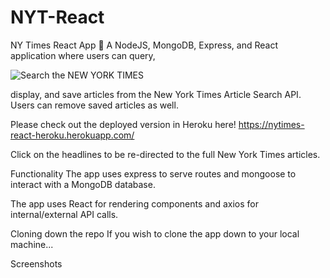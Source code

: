 # NYT-React

NY Times React App 🗽
A NodeJS, MongoDB, Express, and React application where users can query,



![Search the NEW YORK TIMES](search.gif)



 display, and save articles from the New York Times Article Search API. Users can remove saved articles as well.

Please check out the deployed version in Heroku here! https://nytimes-react-heroku.herokuapp.com/

Click on the headlines to be re-directed to the full New York Times articles.

Functionality
The app uses express to serve routes and mongoose to interact with a MongoDB database.

The app uses React for rendering components and axios for internal/external API calls.



Cloning down the repo
If you wish to clone the app down to your local machine...


Screenshots